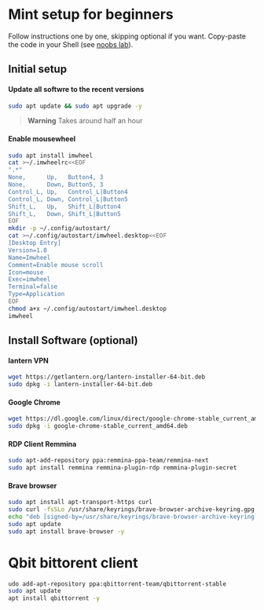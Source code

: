 # Mint setup for beginners
Follow instructions one by one, skipping optional if you want. Copy-paste the code in your Shell (see [noobs lab](https://www.youtube.com/watch?v=ppP5i7f47ao)).
## Initial setup
#### Update all softwre to the recent versions

```sh
sudo apt update && sudo apt upgrade -y
```
> **Warning**
> Takes around half an hour

#### Enable mousewheel
```sh
sudo apt install imwheel
cat >~/.imwheelrc<<EOF
".*"
None,      Up,   Button4, 3
None,      Down, Button5, 3
Control_L, Up,   Control_L|Button4
Control_L, Down, Control_L|Button5
Shift_L,   Up,   Shift_L|Button4
Shift_L,   Down, Shift_L|Button5
EOF
mkdir -p ~/.config/autostart/
cat >~/.config/autostart/imwheel.desktop<<EOF
[Desktop Entry]
Version=1.0
Name=Imwheel
Comment=Enable mouse scroll
Icon=mouse
Exec=imwheel
Terminal=false
Type=Application
EOF
chmod a+x ~/.config/autostart/imwheel.desktop
imwheel
```
## Install Software (optional)

#### lantern VPN
```sh
wget https://getlantern.org/lantern-installer-64-bit.deb
sudo dpkg -i lantern-installer-64-bit.deb
```


#### Google Chrome
```sh
wget https://dl.google.com/linux/direct/google-chrome-stable_current_amd64.deb
sudo dpkg -i google-chrome-stable_current_amd64.deb

```


#### RDP Client Remmina
```sh
sudo apt-add-repository ppa:remmina-ppa-team/remmina-next
sudo apt install remmina remmina-plugin-rdp remmina-plugin-secret

```


#### Brave browser
```sh
sudo apt install apt-transport-https curl
sudo curl -fsSLo /usr/share/keyrings/brave-browser-archive-keyring.gpg https://brave-browser-apt-release.s3.brave.com/brave-browser-archive-keyring.gpg
echo "deb [signed-by=/usr/share/keyrings/brave-browser-archive-keyring.gpg arch=amd64] https://brave-browser-apt-release.s3.brave.com/ stable main"|sudo tee /etc/apt/sources.list.d/brave-browser-release.list
sudo apt update
sudo apt install brave-browser -y

```

# Qbit bittorent client
```sh
udo add-apt-repository ppa:qbittorrent-team/qbittorrent-stable
sudo apt update
apt install qbittorrent -y

```

